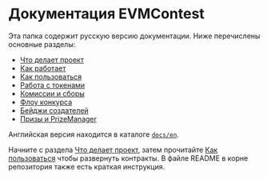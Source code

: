 # Документация EVMContest

Эта папка содержит русскую версию документации. Ниже перечислены основные разделы:

- [Что делает проект](overview.md)
- [Как работает](architecture.md)
- [Как пользоваться](usage.md)
- [Работа с токенами](tokens.md)
- [Комиссии и сборы](fees.md)
- [Флоу конкурса](contest_flow.md)
- [Бейджи создателей](badges.md)
- [Призы и PrizeManager](prizes.md)

Английская версия находится в каталоге [`docs/en`](../en/index.md).

Начните с раздела [Что делает проект](overview.md), затем прочитайте [Как пользоваться](usage.md) чтобы развернуть контракты. В файле README в корне репозитория также есть краткая инструкция.
